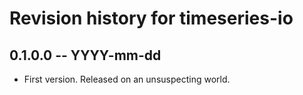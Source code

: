 # Revision history for timeseries-io

## 0.1.0.0 -- YYYY-mm-dd

* First version. Released on an unsuspecting world.
